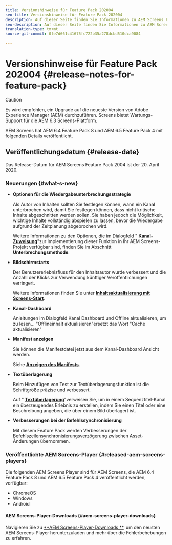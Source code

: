 ```yaml
---
title: Versionshinweise für Feature Pack 202004
seo-title: Versionshinweise für Feature Pack 202004
description: Auf dieser Seite finden Sie Informationen zu AEM Screens Feature Pack 2020, das am 20. April 2020 veröffentlicht wurde.
seo-description: Auf dieser Seite finden Sie Informationen zu AEM Screens Feature Pack 2020, das am 20. April 2020 veröffentlicht wurde.
translation-type: tm+mt
source-git-commit: 0fe7d661c41675fc722b35a278dcbd510dca9084

---
```



# Versionshinweise für Feature Pack 202004 {#release-notes-for-feature-pack}

>[!CAUTION]
>
>Es wird empfohlen, ein Upgrade auf die neueste Version von Adobe Experience Manager (AEM) durchzuführen. Screens bietet Wartungs-Support für die AEM 6.3 Screens-Plattform.

AEM Screens hat AEM 6.4 Feature Pack 8 und AEM 6.5 Feature Pack 4 mit folgenden Details veröffentlicht.

## Veröffentlichungsdatum {#release-date}

Das Release-Datum für AEM Screens Feature Pack 2004 ist der 20. April 2020.

### Neuerungen {#what-s-new}

* **Optionen für die Wiedergabeunterbrechungsstrategie**

   Als Autor von Inhalten sollten Sie festlegen können, wann ein Kanal unterbrochen wird, damit Sie festlegen können, dass nicht kritische Inhalte abgeschnitten werden sollen. Sie haben jedoch die Möglichkeit, wichtige Inhalte vollständig abspielen zu lassen, bevor die Wiedergabe aufgrund der Zeitplanung abgebrochen wird.

   Weitere Informationen zu den Optionen, die im Dialogfeld &quot; **[Kanal-Zuweisung](/help/user-guide/channel-assignment.md#interruption-method-channel)**&quot;zur Implementierung dieser Funktion in Ihr AEM Screens-Projekt verfügbar sind, finden Sie im Abschnitt **Unterbrechungsmethode**.

* **Bildschirmstarts**

   Der Benutzererlebnisfluss für den Inhaltsautor wurde verbessert und die Anzahl der Klicks zur Verwendung künftiger Veröffentlichungen verringert.

   Weitere Informationen finden Sie unter **[Inhaltsaktualisierung mit Screens-Start](launches.md)**.

* **Kanal-Dashboard**

   Anleitungen im Dialogfeld Kanal Dashboard und Offline aktualisieren, um zu lesen... &quot;Offlineinhalt aktualisieren&quot;ersetzt das Wort &quot;Cache aktualisieren&quot;


* **Manifest anzeigen**

   Sie können die Manifestdatei jetzt aus dem Kanal-Dashboard Ansicht werden.

   Siehe **[Anzeigen des Manifests](/help/user-guide/managing-channels.md#view-manifest)**.

* **Textüberlagerung**

   Beim Hinzufügen von Test zur Textüberlagerungsfunktion ist die Schriftgröße präzise und verbessert.

   Auf &quot; **[Textüberlagerung](text-overlay.md)**&quot;verweisen Sie, um in einem Sequenztitel-Kanal ein überzeugendes Erlebnis zu erstellen, indem Sie einen Titel oder eine Beschreibung angeben, die über einem Bild überlagert ist.

* **Verbesserungen bei der Befehlssynchronisierung**

   Mit diesem Feature Pack werden Verbesserungen der Befehlszeilensynchronisierungsverzögerung zwischen Asset-Änderungen übernommen.

### Veröffentlichte AEM Screens-Player {#released-aem-screens-players}

Die folgenden AEM Screens Player sind für AEM Screens, die AEM 6.4 Feature Pack 8 und AEM 6.5 Feature Pack 4 veröffentlicht werden, verfügbar:

* ChromeOS
* Windows
* Android

#### AEM Screens-Player-Downloads {#aem-screens-player-downloads}

Navigieren Sie zu [**AEM Screens-Player-Downloads **](https://download.macromedia.com/screens/), um den neusten AEM Screens-Player herunterzuladen und mehr über die Fehlerbehebungen zu erfahren.
